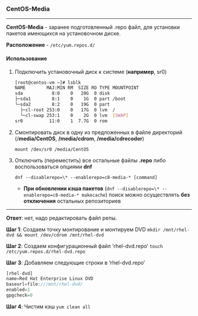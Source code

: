 ### CentOS-Media 

---

**CentOS-Media** - заранее подготовленный .repo файл, для установки пакетов имеющихся на установочном диске.

**Расположение** - `/etc/yum.repos.d/`

#### Использование

1. Подключить установочный диск к системе (**например**, sr0)

   ```bash
   [root@centos-vm ~]# lsblk
   NAME        MAJ:MIN RM  SIZE RO TYPE MOUNTPOINT
   sda           8:0    0   20G  0 disk
   ├─sda1        8:1    0    1G  0 part /boot
   └─sda2        8:2    0   19G  0 part
     ├─cl-root 253:0    0   17G  0 lvm  /
     └─cl-swap 253:1    0    2G  0 lvm  [SWAP]
   sr0          11:0    1  7.7G  0 rom  
   ```

2. Смонтировать диск в одну из предложенных в файле директорий (/**media/CentOS**, **/media/cdrom**, **/media/cdrecoder**)

   `mount /dev/sr0 /media/CentOS`

3. Отключить (переместить) все остальные файлы **.repo** либо воспользоваться опциями **dnf**

   `dnf --disablerepo=\* --enablerepo=c8-media-* [command]`

   - **При обновлении кэша пакетов** (`dnf --disablerepo=\* --enablerepo=c8-media-* makecache`) поиск можно осуществлять **без отключения** остальных репозиториев



---



**Ответ**: нет, надо редактировать файл репы.

**Шаг 1**: Создаем точку монтирование и монтируем DVD
`mkdir /mnt/rhel-dvd && mount /dev/cdrom /mnt/rhel-dvd`

**Шаг 2**: Создаем конфигурационный файл ‘rhel-dvd.repo’
`touch /etc/yum.repos.d/rhel-dvd.repo`

**Шаг 3**: Добавляем следующие строки в ‘rhel-dvd.repo’
```javascript
[rhel-dvd]
name=Red Hat Enterprise Linux DVD
baseurl=file:///mnt/rhel-dvd/
enabled=1
gpgcheck=0
```

**Шаг 4**: Чистим кэш
`yum clean all`